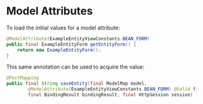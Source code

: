 # Model Attributes

To load the initial values for a model attribute:

```java
@ModelAttribute(ExampleEntityViewConstants.BEAN_FORM)
public final ExampleEntityForm getEntityForm() {
    return new ExampleEntityForm();
}
```

This same annotation can be used to acquire the value:

```java
@PostMapping
public final String saveEntity(final ModelMap model,
        @ModelAttribute(ExampleEntityViewConstants.BEAN_FORM) @Valid final ExampleEntityForm form,
        final BindingResult bindingResult, final HttpSession session)
```

